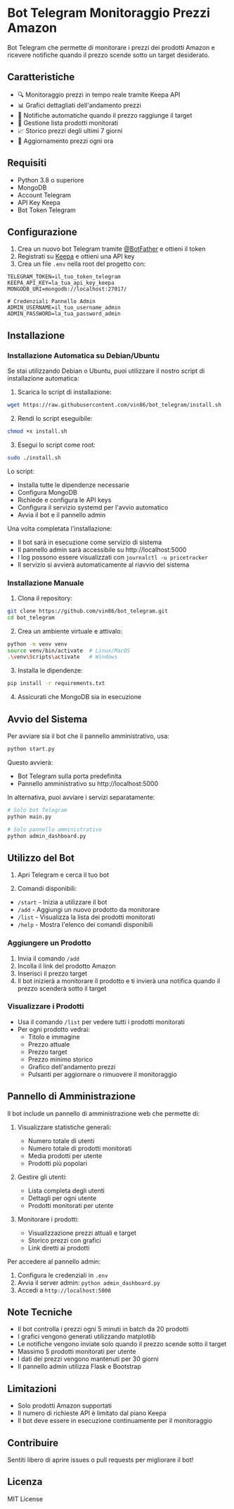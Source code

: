# Bot Telegram Monitoraggio Prezzi Amazon

Bot Telegram che permette di monitorare i prezzi dei prodotti Amazon e ricevere notifiche quando il prezzo scende sotto un target desiderato.

## Caratteristiche

- 🔍 Monitoraggio prezzi in tempo reale tramite Keepa API
- 📊 Grafici dettagliati dell'andamento prezzi
- 🎯 Notifiche automatiche quando il prezzo raggiunge il target
- 📝 Gestione lista prodotti monitorati
- 📈 Storico prezzi degli ultimi 7 giorni
- 🔄 Aggiornamento prezzi ogni ora

## Requisiti

- Python 3.8 o superiore
- MongoDB
- Account Telegram
- API Key Keepa
- Bot Token Telegram

## Configurazione

1. Crea un nuovo bot Telegram tramite [@BotFather](https://t.me/BotFather) e ottieni il token
2. Registrati su [Keepa](https://keepa.com) e ottieni una API key
3. Crea un file `.env` nella root del progetto con:

```env
TELEGRAM_TOKEN=il_tuo_token_telegram
KEEPA_API_KEY=la_tua_api_key_keepa
MONGODB_URI=mongodb://localhost:27017/

# Credenziali Pannello Admin
ADMIN_USERNAME=il_tuo_username_admin
ADMIN_PASSWORD=la_tua_password_admin
```

## Installazione

### Installazione Automatica su Debian/Ubuntu

Se stai utilizzando Debian o Ubuntu, puoi utilizzare il nostro script di installazione automatica:

1. Scarica lo script di installazione:
```bash
wget https://raw.githubusercontent.com/vin86/bot_telegram/install.sh
```

2. Rendi lo script eseguibile:
```bash
chmod +x install.sh
```

3. Esegui lo script come root:
```bash
sudo ./install.sh
```

Lo script:
- Installa tutte le dipendenze necessarie
- Configura MongoDB
- Richiede e configura le API keys
- Configura il servizio systemd per l'avvio automatico
- Avvia il bot e il pannello admin

Una volta completata l'installazione:
- Il bot sarà in esecuzione come servizio di sistema
- Il pannello admin sarà accessibile su http://localhost:5000
- I log possono essere visualizzati con `journalctl -u pricetracker`
- Il servizio si avvierà automaticamente al riavvio del sistema

### Installazione Manuale

1. Clona il repository:
```bash
git clone https://github.com/vin86/bot_telegram.git
cd bot_telegram
```

2. Crea un ambiente virtuale e attivalo:
```bash
python -m venv venv
source venv/bin/activate  # Linux/MacOS
.\venv\Scripts\activate   # Windows
```

3. Installa le dipendenze:
```bash
pip install -r requirements.txt
```

4. Assicurati che MongoDB sia in esecuzione

## Avvio del Sistema

Per avviare sia il bot che il pannello amministrativo, usa:
```bash
python start.py
```

Questo avvierà:
- Bot Telegram sulla porta predefinita
- Pannello amministrativo su http://localhost:5000

In alternativa, puoi avviare i servizi separatamente:
```bash
# Solo bot Telegram
python main.py

# Solo pannello amministrativo
python admin_dashboard.py
```

## Utilizzo del Bot

1. Apri Telegram e cerca il tuo bot

2. Comandi disponibili:
- `/start` - Inizia a utilizzare il bot
- `/add` - Aggiungi un nuovo prodotto da monitorare
- `/list` - Visualizza la lista dei prodotti monitorati
- `/help` - Mostra l'elenco dei comandi disponibili

### Aggiungere un Prodotto

1. Invia il comando `/add`
2. Incolla il link del prodotto Amazon
3. Inserisci il prezzo target
4. Il bot inizierà a monitorare il prodotto e ti invierà una notifica quando il prezzo scenderà sotto il target

### Visualizzare i Prodotti

- Usa il comando `/list` per vedere tutti i prodotti monitorati
- Per ogni prodotto vedrai:
  * Titolo e immagine
  * Prezzo attuale
  * Prezzo target
  * Prezzo minimo storico
  * Grafico dell'andamento prezzi
  * Pulsanti per aggiornare o rimuovere il monitoraggio

## Pannello di Amministrazione

Il bot include un pannello di amministrazione web che permette di:

1. Visualizzare statistiche generali:
   - Numero totale di utenti
   - Numero totale di prodotti monitorati
   - Media prodotti per utente
   - Prodotti più popolari

2. Gestire gli utenti:
   - Lista completa degli utenti
   - Dettagli per ogni utente
   - Prodotti monitorati per utente

3. Monitorare i prodotti:
   - Visualizzazione prezzi attuali e target
   - Storico prezzi con grafici
   - Link diretti ai prodotti

Per accedere al pannello admin:
1. Configura le credenziali in `.env`
2. Avvia il server admin: `python admin_dashboard.py`
3. Accedi a `http://localhost:5000`

## Note Tecniche

- Il bot controlla i prezzi ogni 5 minuti in batch da 20 prodotti
- I grafici vengono generati utilizzando matplotlib
- Le notifiche vengono inviate solo quando il prezzo scende sotto il target
- Massimo 5 prodotti monitorati per utente
- I dati dei prezzi vengono mantenuti per 30 giorni
- Il pannello admin utilizza Flask e Bootstrap

## Limitazioni

- Solo prodotti Amazon supportati
- Il numero di richieste API è limitato dal piano Keepa
- Il bot deve essere in esecuzione continuamente per il monitoraggio

## Contribuire

Sentiti libero di aprire issues o pull requests per migliorare il bot!

## Licenza

MIT License